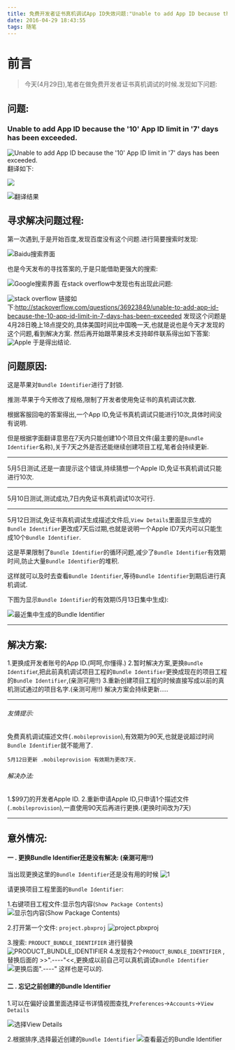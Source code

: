 ```yaml
---
title: 免费开发者证书真机调试App ID失效问题:"Unable to add App ID because the '10' App ID limit in '7' days has been exceeded."解决方案总结。
date: 2016-04-29 18:43:55
tags: 随笔
---
```

# 前言
>今天(4月29日),笔者在做免费开发者证书真机调试的时候.发现如下问题:

## 问题:
### Unable to add App ID because the '10' App ID limit in '7' days has been exceeded.
![Unable to add App ID because the '10' App ID limit in '7' days has been exceeded.](http://upload-images.jianshu.io/upload_images/1666327-2dffb91f2aff0452.png?imageMogr2/auto-orient/strip%7CimageView2/2/w/1240)
翻译如下:

![](http://upload-images.jianshu.io/upload_images/1666327-73b4cbda03a89376.png?imageMogr2/auto-orient/strip%7CimageView2/2/w/1240)

![翻译结果](http://upload-images.jianshu.io/upload_images/1666327-05ca85237d7e1ab3.png?imageMogr2/auto-orient/strip%7CimageView2/2/w/1240)
## 寻求解决问题过程:
第一次遇到,于是开始百度,发现百度没有这个问题.进行简要搜索时发现:

![Baidu搜索界面](http://upload-images.jianshu.io/upload_images/1666327-7b00acaa5f2f699c.png?imageMogr2/auto-orient/strip%7CimageView2/2/w/1240)

也是今天发布的寻找答案的,于是只能借助更强大的搜索:

![Google搜索界面](http://upload-images.jianshu.io/upload_images/1666327-156f98324f2ff99a.png?imageMogr2/auto-orient/strip%7CimageView2/2/w/1240)
在stack overflow中发现也有出现此问题:

![stack overflow](http://upload-images.jianshu.io/upload_images/1666327-873f95aed0d62dbe.png?imageMogr2/auto-orient/strip%7CimageView2/2/w/1240)
链接如下:http://stackoverflow.com/questions/36923849/unable-to-add-app-id-because-the-10-app-id-limit-in-7-days-has-been-exceeded
发现这个问题是4月28日晚上18点提交的,具体美国时间比中国晚一天,也就是说也是今天才发现的这个问题,看到解决方案. 
然后再开始跟苹果技术支持邮件联系得出如下答案:
![Apple](http://upload-images.jianshu.io/upload_images/1666327-fcbd3399aa6ec871.png?imageMogr2/auto-orient/strip%7CimageView2/2/w/1240)
于是得出结论.

## 问题原因:
这是苹果对`Bundle Identifier`进行了封锁.

推测:苹果于今天修改了规格,限制了开发者使用免证书的真机调试次数.

根据客服回电的答案得出,一个App ID,免证书真机调试只能进行10次,具体时间没有说明.

但是根据字面翻译意思在7天内只能创建10个项目文件(最主要的是`Bundle Identifier`名称),关于7天之外是否还能继续创建项目工程,笔者会持续更新.

---
5月5日测试,还是一直提示这个错误,持续猜想一个Apple ID,免证书真机调试只能进行10次.

---
5月10日测试,测试成功,7日内免证书真机调试10次可行.

---
5月12日测试,免证书真机调试生成描述文件后,`View Details`里面显示生成的`Bundle Identifier`更改成7天后过期,也就是说明一个Apple ID7天内可以只能生成10个`Bundle Identifier`.

这是苹果限制了`Bundle Identifier`的循环问题,减少了`Bundle Identifier`有效期时间,防止大量`Bundle Identifier`的堆积.

这样就可以及时去查看`Bundle Identifier`,等待`Bundle Identifier`到期后进行真机调试.

下图为显示`Bundle Identifier`的有效期(5月13日集中生成):

![最近集中生成的Bundle Identifier](http://upload-images.jianshu.io/upload_images/1666327-e44f5a50b16f8251.png?imageMogr2/auto-orient/strip%7CimageView2/2/w/1240)

---
## 解决方案:
 1.更换成开发者账号的App ID.(呵呵,你懂得.)
 2.暂时解决方案,更换`Bundle Identifie`r,把此前真机调试项目工程的`Bundle Identifier`更换成现在的项目工程的`Bundle Identifier`,(亲测可用!!)
 3.重新创建项目工程的时候直接写成以前的真机测试通过的项目名字.(亲测可用!!)
  解决方案会持续更新.....

---
###### 友情提示: 
免费真机调试描述文件(`.mobileprovision`),有效期为90天,也就是说超过时间`Bundle Identifier`就不能用了.
```
5月12日更新 .mobileprovision 有效期为更改7天.
```
###### 解决办法:
1.$99刀的开发者Apple ID.
2.重新申请Apple ID,只申请1个描述文件(`.mobileprovision`),一直使用90天后再进行更换.(更换时间改为7天)

---
## 意外情况:
#### 一 .  更换Bundle Identifier还是没有解决: (亲测可用!!)
当出现更换这里的`Bundle Identifier`还是没有用的时候
![1](http://upload-images.jianshu.io/upload_images/1666327-dbee77d2ab0dadaf.png?imageMogr2/auto-orient/strip%7CimageView2/2/w/1240)

请更换项目工程里面的`Bundle Identifier`:

1.右键项目工程文件:显示包内容(`Show Package Contents`)
![显示包内容(Show Package Contents)](http://upload-images.jianshu.io/upload_images/1666327-0797492fcde1c7c8.png?imageMogr2/auto-orient/strip%7CimageView2/2/w/1240)

2.打开第一个文件: `project.pbxproj`
![project.pbxproj](http://upload-images.jianshu.io/upload_images/1666327-187e8fae9c1114a6.png?imageMogr2/auto-orient/strip%7CimageView2/2/w/1240)

3.搜索: `PRODUCT_BUNDLE_IDENTIFIER` 进行替换 
![PRODUCT_BUNDLE_IDENTIFIER](http://upload-images.jianshu.io/upload_images/1666327-a161f5ca8a7510b9.png?imageMogr2/auto-orient/strip%7CimageView2/2/w/1240)
4.发现有2个`PRODUCT_BUNDLE_IDENTIFIER` ,替换后面的 >>".----"<<,更换成以前自己可以真机调试`Bundle Identifier`
![更换后面".----"](http://upload-images.jianshu.io/upload_images/1666327-d741ebcf100bf7d3.png?imageMogr2/auto-orient/strip%7CimageView2/2/w/1240)
这样也是可以的.
#### 二 .  忘记之前创建的Bundle Identifier
1.可以在偏好设置里面选择证书详情视图查找,`Preferences`->`Accounts`->`View Details`

![选择View Details](http://upload-images.jianshu.io/upload_images/1666327-e924878c202a049b.png?imageMogr2/auto-orient/strip%7CimageView2/2/w/1240)

2.根据排序,选择最近创建的`Bundle Identifier`
![查看最近的Bundle Identifier](http://upload-images.jianshu.io/upload_images/1666327-216d62c9b1f05ea2.png?imageMogr2/auto-orient/strip%7CimageView2/2/w/1240)

